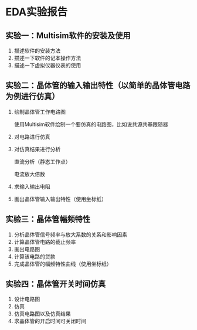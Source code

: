 # EDA实验报告

## 实验一：Multisim软件的安装及使用

1. 描述软件的安装方法
2. 描述一下软件的记本操作方法
3. 描述一下虚拟仪器仪表的使用

## 实验二：晶体管的输入输出特性（以简单的晶体管电路为例进行仿真）

1. 绘制晶体管工作电路图

    使用Multisim软件绘制一个要仿真的电路图，比如说共源共基跟随器

2. 对电路进行仿真
3. 对仿真结果进行分析

    直流分析（静态工作点）

    电流放大倍数

4. 求输入输出电阻
5. 画出晶体管输入输出特性（使用坐标纸）

## 实验三：晶体管幅频特性

1. 分析晶体管信号频率与放大系数的关系和影响因素
2. 计算晶体管电路的截止频率
3. 画出电路图
4. 计算该电路的贷款
5. 完成晶体管的幅频特性曲线（使用坐标纸）

## 实验四：晶体管开关时间仿真

1. 设计电路图
2. 仿真
3. 仿真电路图以及仿真结果
4. 求晶体管的开启时间可关闭时间